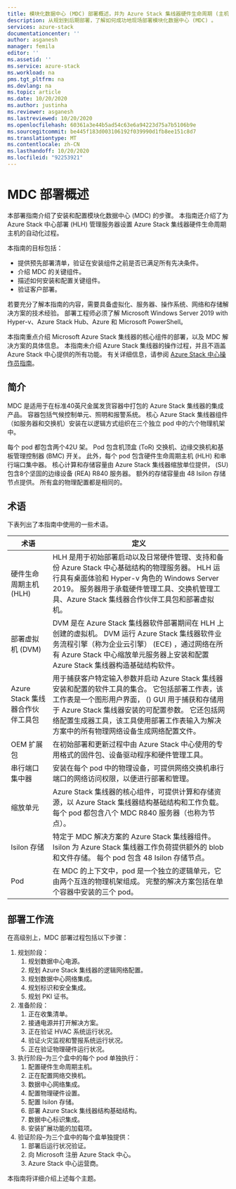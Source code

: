 ```yaml
---
title: 模块化数据中心 (MDC) 部署概述，并为 Azure Stack 集线器硬件生命周期 (主机安装) 管理服务器 |Microsoft Docs
description: 从规划到后期部署，了解如何成功地现场部署模块化数据中心 (MDC) 。
services: azure-stack
documentationcenter: ''
author: asganesh
manager: femila
editor: ''
ms.assetid: ''
ms.service: azure-stack
ms.workload: na
pms.tgt_pltfrm: na
ms.devlang: na
ms.topic: article
ms.date: 10/20/2020
ms.author: justinha
ms.reviewer: asganesh
ms.lastreviewed: 10/20/2020
ms.openlocfilehash: 60361a3e44b5ad54c63e6a94223d75a7b5106b9e
ms.sourcegitcommit: be445f183d003106192f039990d1fb8ee151c8d7
ms.translationtype: MT
ms.contentlocale: zh-CN
ms.lasthandoff: 10/20/2020
ms.locfileid: "92253921"
---
```

# <a name="mdc-deployment-overview"></a>MDC 部署概述

本部署指南介绍了安装和配置模块化数据中心 (MDC) 的步骤。 本指南还介绍了为 Azure Stack 中心部署 (HLH) 管理服务器设置 Azure Stack 集线器硬件生命周期主机的自动化过程。

本指南的目标包括：

- 提供预先部署清单，验证在安装组件之前是否已满足所有先决条件。
- 介绍 MDC 的关键组件。
- 描述如何安装和配置关键组件。
- 验证客户部署。

若要充分了解本指南的内容，需要具备虚拟化、服务器、操作系统、网络和存储解决方案的技术经验。 部署工程师必须了解 Microsoft Windows Server 2019 with Hyper-v、Azure Stack Hub、Azure 和 Microsoft PowerShell。

本指南重点介绍 Microsoft Azure Stack 集线器的核心组件的部署，以及 MDC 解决方案的具体信息。 本指南未介绍 Azure Stack 集线器的操作过程，并且不涵盖 Azure Stack 中心提供的所有功能。 有关详细信息，请参阅 [Azure Stack 中心操作员指南](https://docs.microsoft.com/azure-stack/operator/)。

## <a name="introduction"></a>简介

MDC 是适用于在标准40英尺金属发货容器中打包的 Azure Stack 集线器的集成产品。 容器包括气候控制单元、照明和报警系统。 核心 Azure Stack 集线器组件（如服务器和交换机）安装在以逻辑方式组织在三个独立 pod 中的六个物理机架中。

每个 pod 都包含两个42U 架。 Pod 包含机顶盒 (ToR) 交换机、边缘交换机和基板管理控制器 (BMC) 开关。 此外，每个 pod 包含硬件生命周期主机 (HLH) 和串行端口集中器。 核心计算和存储容量由 Azure Stack 集线器缩放单位提供， (SU) 包含8个坚固的边缘设备 (REA) R840 服务器。 额外的存储容量由 48 Isilon 存储节点提供。 所有盒的物理配置都是相同的。

## <a name="terminology"></a>术语

下表列出了本指南中使用的一些术语。

|术语    |定义 |
|-------|-----------|
|硬件生命周期主机 (HLH) |    HLH 是用于初始部署启动以及日常硬件管理、支持和备份 Azure Stack 中心基础结构的物理服务器。 HLH 运行具有桌面体验和 Hyper-v 角色的 Windows Server 2019。 服务器用于承载硬件管理工具、交换机管理工具、Azure Stack 集线器合作伙伴工具包和部署虚拟机。 |
|部署虚拟机 (DVM) |    DVM 是在 Azure Stack 集线器软件部署期间在 HLH 上创建的虚拟机。 DVM 运行 Azure Stack 集线器软件业务流程引擎（称为企业云引擎） (ECE) ，通过网络在所有 Azure Stack 中心缩放单元服务器上安装和配置 Azure Stack 集线器构造基础结构软件。|
|Azure Stack 集线器合作伙伴工具包|    用于捕获客户特定输入参数并启动 Azure Stack 集线器安装和配置的软件工具的集合。 它包括部署工作表，该工作表是一个图形用户界面， () GUI 用于捕获和存储用于 Azure Stack 集线器安装的可配置参数。 它还包括网络配置生成器工具，该工具使用部署工作表输入为解决方案中的所有物理网络设备生成网络配置文件。|
|OEM 扩展包    |在初始部署和更新过程中由 Azure Stack 中心使用的专用格式的固件包、设备驱动程序和硬件管理工具。|
|串行端口集中器    |安装在每个 pod 中的物理设备，可提供网络交换机串行端口的网络访问权限，以便进行部署和管理。|
|缩放单元    |Azure Stack 集线器的核心组件，可提供计算和存储资源，以 Azure Stack 集线器结构基础结构和工作负载。 每个 pod 都包含八个 MDC R840 服务器（也称为节点）。|
|Isilon 存储 |    特定于 MDC 解决方案的 Azure Stack 集线器组件。 Isilon 为 Azure Stack 集线器工作负荷提供额外的 blob 和文件存储。 每个 pod 包含 48 Isilon 存储节点。|
|Pod    |在 MDC 的上下文中，pod 是一个独立的逻辑单元，它由两个互连的物理机架组成。 完整的解决方案包括在单个容器中安装的三个 pod。|





## <a name="deployment-workflow"></a>部署工作流

在高级别上，MDC 部署过程包括以下步骤：

1. 规划阶段：
   1. 规划数据中心电源。
   1. 规划 Azure Stack 集线器的逻辑网络配置。
   1. 规划数据中心网络集成。
   1. 规划标识和安全集成。
   1. 规划 PKI 证书。
1. 准备阶段：
   1. 正在收集清单。
   1. 接通电源并打开解决方案。
   1. 正在验证 HVAC 系统运行状况。
   1. 验证火灾监视和警报系统运行状况。
   1. 正在验证物理硬件运行状况。
1. 执行阶段–为三个盒中的每个 pod 单独执行：
   1. 配置硬件生命周期主机。
   1. 正在配置网络交换机。
   1. 数据中心网络集成。
   1. 配置物理硬件设置。
   1. 配置 Isilon 存储。
   1. 部署 Azure Stack 集线器结构基础结构。
   1. 数据中心标识集成。
   1. 安装扩展功能的加载项。
1. 验证阶段–为三个盒中的每个盒单独提供：
   1. 部署后运行状况验证。
   1. 向 Microsoft 注册 Azure Stack 中心。
   1. Azure Stack 中心运营商。
  
本指南将详细介绍上述每个主题。
